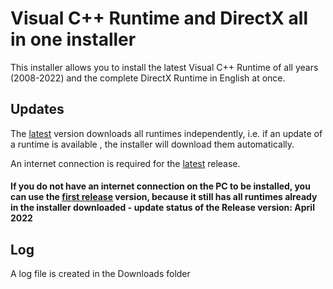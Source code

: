 # Visual C++ Runtime and DirectX all in one installer
This installer allows you to install the latest Visual C++ Runtime of all years (2008-2022) and the complete DirectX Runtime in English at once.

## Updates
The [latest](https://github.com/MarcBeast/VC-Runtime-and-DirectX-all-in-one-Installer/releases/latest) version downloads all runtimes independently, i.e. if an update of a runtime is available , the installer will download them automatically.

An internet connection is required for the [latest](https://github.com/MarcBeast/VC-Runtime-and-DirectX-all-in-one-Installer/releases/latest) release.

#### If you do not have an internet connection on the PC to be installed, you can use the [first release](https://github.com/MarcBeast/VC-Runtime-and-DirectX-all-in-one-Installer/releases/tag/v1) version, because it still has all runtimes already in the installer downloaded - update status of the Release version: April 2022

## Log
A log file is created in the Downloads folder
